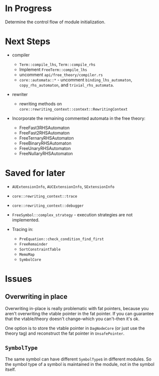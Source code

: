 # In Progress

Determine the control flow of module initialization.

# Next Steps

- compiler
   - `Term::compile_lhs`, `Term::compile_rhs`
   - Implement `FreeTerm::compile_lhs`
   - uncomment `api/free_theory/compiler.rs`
   - `core::automata::*` - uncomment `binding_lhs_automaton`, `copy_rhs_automaton`, and `trivial_rhs_automata`.

- rewriter
  - rewriting methods on `core::rewriting_context::context::RewritingContext`
- Incorporate the remaining commented automata in the free theory: 
  * FreeFast3RHSAutomaton
  * FreeFast2RHSAutomaton
  * FreeTernaryRHSAutomaton
  * FreeBinaryRHSAutomaton
  * FreeUnaryRHSAutomaton
  * FreeNullaryRHSAutomaton

# Saved for later

- `AUExtensionInfo`, `AUCExtensionInfo`, `SExtensionInfo`
- `core::rewriting_context::trace`
- `core::rewriting_context::debugger`
- `FreeSymbol::complex_strategy` - execution strategies are not implemented.

- Tracing in:
    - `PreEquation::check_condition_find_first`
    - `FreeRemainder`
    - `SortConstraintTable`
    - `MemoMap`
    - `SymbolCore`

# Issues

## Overwriting in place
Overwriting in-place is really problematic with fat pointers, because you aren't 
overwriting the vtable pointer in the fat pointer. If you can guarantee that
the vtable/theory doesn't change–which you can't–then it's ok.

One option is to store the vtable pointer in `DagNodeCore` (or just use
the theory tag) and reconstruct the fat pointer in `UnsafePointer`.

## `SymbolType`

The same symbol can have different `SymbolType`s in different modules. So the symbol 
type of a symbol is maintained in the module, not in the symbol itself. 
